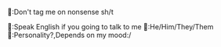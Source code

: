 📌:Don't tag me on nonsense sh/t

🧷:Speak English if you going to talk to me
🧷:He/Him/They/Them
🧷:Personality?,Depends on my mood:/


